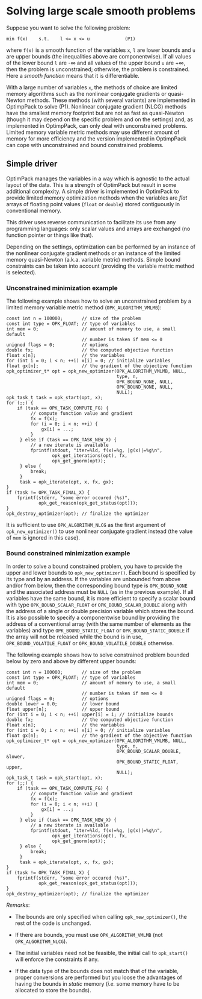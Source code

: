 # Solving large scale smooth problems

Suppose you want to solve the following problem:
```
min f(x)    s.t.    l <= x <= u             (P1)
```
where `f(x)` is a smooth function of the variables `x`, `l` are lower bounds
and `u` are upper bounds (the inequalities above are componentwise).  If all
values of the lower bound `l` are -∞ and all values of the upper bound `u` are
+∞, then the problem is unconstrained; otherwise, the problem is constrained.
Here a *smooth function* means that it is differentiable.

With a large number of variables `x`, the methods of choice are limited memory
algorithms such as the nonlinear conjugate gradients or quasi-Newton methods.
These methods (with several variants) are implemented in OptimpPack to solve
(P1).  Nonlinear conjugate gradient (NLCG) methods have the smallest memory
footprint but are not as fast as quasi-Newton (though it may depend on the
specific problem and on the settings) and, as implemented in OptimpPack, can
only deal with unconstrained problems.  Limited memory variable metric methods
may use different amount of memory for more efficiency and the version
implemented in OptimpPack can cope with unconstrained and bound constrained
problems.


## Simple driver

OptimPack manages the variables in a way which is agnostic to the actual layout
of the data.  This is a strength of OptimPack but result in some additional
complexity.  A simple driver is implemented in OptimPack to provide limited
memory optimization methods when the variables are *flat* arrays of floating
point values (`float` or `double`) stored contiguously in conventional memory.

This driver uses reverse communication to facilitate its use from any
programming languages: only scalar values and arrays are exchanged (no function
pointer or things like that).

Depending on the settings, optimization can be performed by an instance of
the nonlinear conjugate gradient methods or an instance of the limited
memory quasi-Newton (a.k.a. variable metric) methods.  Simple bound
constraints can be taken into account (providing the variable metric method
is selected).


### Unconstrained minimization example

The following example shows how to solve an unconstrained problem by
a limited memory variable metric method (`OPK_ALGORITHM_VMLMB`):
~~~~~{.cpp}
const int n = 100000;       // size of the problem
const int type = OPK_FLOAT; // type of variables
int mem = 0;                // amount of memory to use, a small default
                            // number is taken if mem <= 0
unigned flags = 0;          // options
double fx;                  // the computed objective function
float x[n];                 // the variables
for (int i = 0; i < n; ++i) x[i] = 0; // initialize variables
float gx[n];                // the gradient of the objective function
opk_optimizer_t* opt = opk_new_optimizer(OPK_ALGORITHM_VMLMB, NULL,
                                         type, n,
                                         OPK_BOUND_NONE, NULL,
                                         OPK_BOUND_NONE, NULL,
                                         NULL);
opk_task_t task = opk_start(opt, x);
for (;;) {
    if (task == OPK_TASK_COMPUTE_FG) {
         // compute function value and gradient
         fx = f(x);
         for (i = 0; i < n; ++i) {
             gx[i] = ...;
         }
     } else if (task == OPK_TASK_NEW_X) {
         // a new iterate is available
         fprintf(stdout, "iter=%ld, f(x)=%g, |g(x)|=%g\n",
                 opk_get_iterations(opt), fx,
                 opk_get_gnorm(opt));
     } else {
         break;
     }
     task = opk_iterate(opt, x, fx, gx);
}
if (task != OPK_TASK_FINAL_X) {
    fprintf(stderr, "some error occured (%s)",
            opk_get_reason(opk_get_status(opt)));
}
opk_destroy_optimizer(opt); // finalize the optimizer
~~~~~
It is sufficient to use `OPK_ALGORITHM_NLCG` as the first argument of
`opk_new_optimizer()` to use nonlinear conjugate gradient instead (the value of
`mem` is ignored in this case).


### Bound constrained minimization example

In order to solve a bound constrained problem, you have to provide the upper
and lower bounds to `opk_new_optimizer()`.  Each bound is specified by its type
and by an address.  If the variables are unbounded from above and/or from
below, then the corresponding bound type is `OPK_BOUND_NONE` and the associated
address must be `NULL` (as in the previous example).  If all variables have the
same bound, it is more efficient to specify a scalar bound with type
`OPK_BOUND_SCALAR_FLOAT` or `OPK_BOUND_SCALAR_DOUBLE` along with the address of
a single or double precision variable which stores the bound.  It is also
possible to specify a componentwise bound by providing the address of a
conventional array (with the same number of elements as the variables) and type
`OPK_BOUND_STATIC_FLOAT` or `OPK_BOUND_STATIC_DOUBLE` if the array will not be
released while the bound is in use, `OPK_BOUND_VOLATILE_FLOAT` or
`OPK_BOUND_VOLATILE_DOUBLE` otherwise.

The following example shows how to solve constrained problem bounded below by
zero and above by different upper bounds:
~~~~~{.cpp}
const int n = 100000;       // size of the problem
const int type = OPK_FLOAT; // type of variables
int mem = 0;                // amount of memory to use, a small default
                            // number is taken if mem <= 0
unigned flags = 0;          // options
double lower = 0.0;         // lower bound
float upper[n];             // upper bound
for (int i = 0; i < n; ++i) upper[i] = i; // initialize bounds
double fx;                  // the computed objective function
float x[n];                 // the variables
for (int i = 0; i < n; ++i) x[i] = 0; // initialize variables
float gx[n];                // the gradient of the objective function
opk_optimizer_t* opt = opk_new_optimizer(OPK_ALGORITHM_VMLMB, NULL,
                                         type, n,
                                         OPK_BOUND_SCALAR_DOUBLE, &lower,
                                         OPK_BOUND_STATIC_FLOAT, upper,
                                         NULL);
opk_task_t task = opk_start(opt, x);
for (;;) {
    if (task == OPK_TASK_COMPUTE_FG) {
         // compute function value and gradient
         fx = f(x);
         for (i = 0; i < n; ++i) {
             gx[i] = ...;
         }
     } else if (task == OPK_TASK_NEW_X) {
         // a new iterate is available
         fprintf(stdout, "iter=%ld, f(x)=%g, |g(x)|=%g\n",
                 opk_get_iterations(opt), fx,
                 opk_get_gnorm(opt));
     } else {
         break;
     }
     task = opk_iterate(opt, x, fx, gx);
}
if (task != OPK_TASK_FINAL_X) {
    fprintf(stderr, "some error occured (%s)",
            opk_get_reason(opk_get_status(opt)));
}
opk_destroy_optimizer(opt); // finalize the optimizer
~~~~~

*Remarks*:

* The bounds are only specified when calling `opk_new_optimizer()`, the rest of
  the code is unchanged.

* If there are bounds, you must use `OPK_ALGORITHM_VMLMB` (not
  `OPK_ALGORITHM_NLCG`).

* The initial variables need not be feasible, the initial call to `opk_start()`
  will enforce the constraints if any.

* If the data type of the bounds does not match that of the variable, proper
  conversions are performed but you loose the advantages of having the bounds
  in *static* memory (*i.e.* some memory have to be allocated to store the
  bounds).

